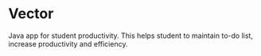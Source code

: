 # Vector
Java app for student productivity.
This helps student to maintain to-do list, increase productivity and efficiency.
